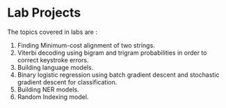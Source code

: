 # Lab Projects

The topics covered in labs are :

1) Finding Minimum-cost alignment of two strings.
2) Viterbi decoding using bigram and trigram probabilities in order to correct keystroke errors.
3) Building language models. 
4) Binary logistic regression using batch gradient descent and stochastic gradient descent for classification. 
5) Building NER models. 
6) Random Indexing model.  
